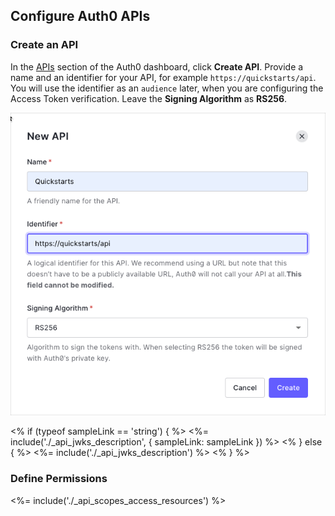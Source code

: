 ## Configure Auth0 APIs

### Create an API

In the [APIs](${manage_url}/#/apis) section of the Auth0 dashboard, click **Create API**. Provide a name and an identifier for your API, for example `https://quickstarts/api`. You will use the identifier as an `audience` later, when you are configuring the Access Token verification. Leave the **Signing Algorithm** as **RS256**.

![Create API](/media/articles/server-apis/create-api.png)

<% if (typeof sampleLink == 'string') { %>
<%= include('./_api_jwks_description', { sampleLink: sampleLink }) %>
<% } else { %>
<%= include('./_api_jwks_description') %>
<% }  %>

### Define Permissions
<%= include('./_api_scopes_access_resources') %>
